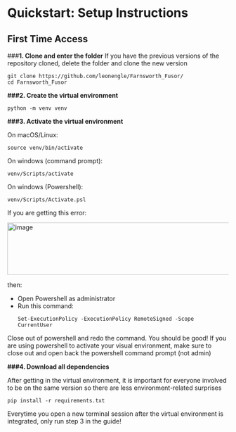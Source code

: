 # Quickstart: **Setup Instructions**

## First Time Access

###**1. Clone and enter the folder**
If you have the previous versions of the repository cloned, delete the folder and clone the new version
```
git clone https://github.com/leonengle/Farnsworth_Fusor/
cd Farnsworth_Fusor
```
**###2. Create the virtual environment**
```
python -m venv venv
```
**###3. Activate the virtual environment**

On macOS/Linux:
```
source venv/bin/activate
```
On windows (command prompt):
```
venv/Scripts/activate
```
On windows (Powershell):
```
venv/Scripts/Activate.psl
```
If you are getting this error:

<img width="674" height="119" alt="image" src="https://github.com/user-attachments/assets/1cd02b3c-e6d6-4a73-b65d-c0ed6d0ee4c6" />

then:
  - Open Powershell as administrator
  - Run this command:
      ```
      Set-ExecutionPolicy -ExecutionPolicy RemoteSigned -Scope CurrentUser
      ```
Close out of powershell and redo the command. You should be good!
If you are using powershell to activate your visual environment, make sure to close out and open back the powershell command prompt (not admin)

**###4. Download all dependencies**

After getting in the virtual environment, it is important for everyone involved to be on the same version so there are less environment-related surprises 
```
pip install -r requirements.txt
```

 Everytime you open a new terminal session after the virtual environment is integrated, only run step 3 in the guide!



